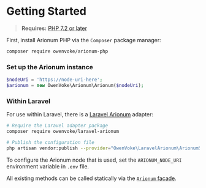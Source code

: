# Getting Started

> **Requires:** [PHP 7.2 or later](https://php.net/releases)

First, install Arionum PHP via the `Composer` package manager:

```bash
composer require owenvoke/arionum-php
```

### Set up the Arionum instance

```php
$nodeUri = 'https://node-uri-here';
$arionum = new OwenVoke\Arionum\Arionum($nodeUri);
```

### Within Laravel

For use within Laravel, there is a [Laravel Arionum][link-laravel-arionum] adapter:

```bash
# Require the Laravel adapter package
composer require owenvoke/laravel-arionum

# Publish the configuration file
php artisan vendor:publish --provider="OwenVoke\LaravelArionum\ArionumServiceProvider"
```

To configure the Arionum node that is used, set the `ARIONUM_NODE_URI` environment variable in `.env` file.

All existing methods can be called statically via the [`Arionum` facade][link-facade].

[link-laravel-arionum]: https://github.com/owenvoke/laravel-arionum
[link-facade]: https://github.com/owenvoke/laravel-arionum/blob/master/src/ArionumFacade.php
